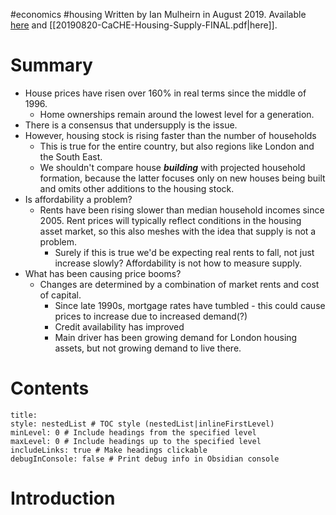 #economics #housing
Written by Ian Mulheirn in August 2019. Available [here](https://housingevidence.ac.uk/wp-content/uploads/2019/08/20190820-CaCHE-Housing-Supply-FINAL.pdf) and [[20190820-CaCHE-Housing-Supply-FINAL.pdf|here]].
# Summary
- House prices have risen over 160% in real terms since the middle of 1996.
	- Home ownerships remain around the lowest level for a generation.
- There is a consensus that undersupply is the issue.
- However, housing stock is rising faster than the number of households
	- This is true for the entire country, but also regions like London and the South East.
	- We shouldn't compare house ***building*** with projected household formation, because the latter focuses only on new houses being built and omits other additions to the housing stock.
- Is affordability a problem?
	- Rents have been rising slower than median household incomes since 2005. Rent prices will typically reflect conditions in the housing asset market, so this also meshes with the idea that supply is not a problem.
		- Surely if this is true we'd be expecting real rents to fall, not just increase slowly? Affordability is not how to measure supply.
- What has been causing price booms?
	- Changes are determined by a combination of market rents and cost of capital.
		- Since late 1990s, mortgage rates have tumbled - this could cause prices to increase due to increased demand(?)
		- Credit availability has improved
		- Main driver has been growing demand for London housing assets, but not growing demand to live there.
# Contents
```table-of-contents
title: 
style: nestedList # TOC style (nestedList|inlineFirstLevel)
minLevel: 0 # Include headings from the specified level
maxLevel: 0 # Include headings up to the specified level
includeLinks: true # Make headings clickable
debugInConsole: false # Print debug info in Obsidian console
```
# Introduction
